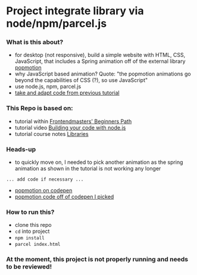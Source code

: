 # Project integrate library via node/npm/parcel.js

### What is this about?

- for desktop (not responsive), build a simple website with HTML, CSS, JavaScript, that includes a Spring animation off of the external library [popmotion](https://popmotion.io/)
- why JavaScript based animation? Quote: "the popmotion animations go beyond the capabilities of CSS (?), so use JavaScript"
- use node.js, npm, parcel.js
- [take and adapt code from previous tutorial](https://github.com/ElkeHanschen/project-integrate-library)

### This Repo is based on:

- tutorial within [Frontendmasters' Beginners Path](https://frontendmasters.com/learn/beginner/)
- tutorial video [Building your code with node.js](https://frontendmasters.com/courses/web-development-v2/building-your-code-with-node-js/)
- tutorial course notes [Libraries](https://btholt.github.io/intro-to-web-dev-v2/libraries)

### Heads-up

- to quickly move on, I needed to pick another animation as the spring animation as shown in the tutorial is not working any longer

```
... add code if necessary ...
```

- [popmotion on codepen](https://codepen.io/popmotion)
- [popmotion code off of codepen I picked](https://codepen.io/popmotion/pen/vZwNap)

### How to run this?

- clone this repo
- `cd` into project
- `npm install`
- `parcel index.html`

### At the moment, this project is not properly running and needs to be reviewed!

